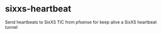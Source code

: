 # sixxs-heartbeat
Send heartbeats to SixXS TIC from pfsense for keep alive a SixXS heartbeat tunnel

